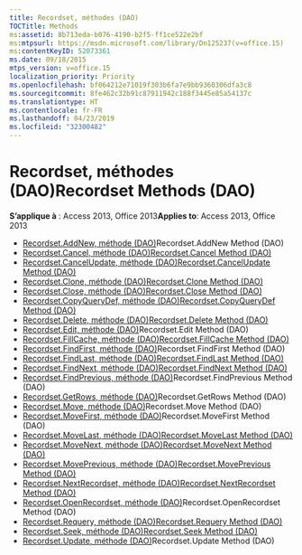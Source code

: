 ```yaml
---
title: Recordset, méthodes (DAO)
TOCTitle: Methods
ms:assetid: 8b713eda-b076-4190-b2f5-ff1ce522e2bf
ms:mtpsurl: https://msdn.microsoft.com/library/Dn125237(v=office.15)
ms:contentKeyID: 52073361
ms.date: 09/18/2015
mtps_version: v=office.15
localization_priority: Priority
ms.openlocfilehash: bf064212e71019f303b6fa7e9bb9360306dfa3c8
ms.sourcegitcommit: 8fe462c32b91c87911942c188f3445e85a54137c
ms.translationtype: HT
ms.contentlocale: fr-FR
ms.lasthandoff: 04/23/2019
ms.locfileid: "32300482"
---
```

# <a name="recordset-methods-dao"></a><span data-ttu-id="9a324-102">Recordset, méthodes (DAO)</span><span class="sxs-lookup"><span data-stu-id="9a324-102">Recordset Methods (DAO)</span></span>

<span data-ttu-id="9a324-103">**S’applique à** : Access 2013, Office 2013</span><span class="sxs-lookup"><span data-stu-id="9a324-103">**Applies to**: Access 2013, Office 2013</span></span>

- <span data-ttu-id="9a324-104">[Recordset.AddNew, méthode (DAO)](recordset-addnew-method-dao.md)</span><span class="sxs-lookup"><span data-stu-id="9a324-104">[](recordset-addnew-method-dao.md)Recordset.AddNew Method (DAO)</span></span>
- [<span data-ttu-id="9a324-105">Recordset.Cancel, méthode (DAO)</span><span class="sxs-lookup"><span data-stu-id="9a324-105">Recordset.Cancel Method (DAO)</span></span>](recordset-cancel-method-dao.md)
- [<span data-ttu-id="9a324-106">Recordset.CancelUpdate, méthode (DAO)</span><span class="sxs-lookup"><span data-stu-id="9a324-106">Recordset.CancelUpdate Method (DAO)</span></span>](recordset-cancelupdate-method-dao.md)
- [<span data-ttu-id="9a324-107">Recordset.Clone, méthode (DAO)</span><span class="sxs-lookup"><span data-stu-id="9a324-107">Recordset.Clone Method (DAO)</span></span>](recordset-clone-method-dao.md)
- [<span data-ttu-id="9a324-108">Recordset.Close, méthode (DAO)</span><span class="sxs-lookup"><span data-stu-id="9a324-108">Recordset.Close Method (DAO)</span></span>](recordset-close-method-dao.md)
- [<span data-ttu-id="9a324-109">Recordset.CopyQueryDef, méthode (DAO)</span><span class="sxs-lookup"><span data-stu-id="9a324-109">Recordset.CopyQueryDef Method (DAO)</span></span>](recordset-copyquerydef-method-dao.md)
- [<span data-ttu-id="9a324-110">Recordset.Delete, méthode (DAO)</span><span class="sxs-lookup"><span data-stu-id="9a324-110">Recordset.Delete Method (DAO)</span></span>](recordset-delete-method-dao.md)
- <span data-ttu-id="9a324-111">[Recordset.Edit, méthode (DAO)](recordset-edit-method-dao.md)</span><span class="sxs-lookup"><span data-stu-id="9a324-111">[](recordset-edit-method-dao.md)Recordset.Edit Method (DAO)</span></span>
- [<span data-ttu-id="9a324-112">Recordset.FillCache, méthode (DAO)</span><span class="sxs-lookup"><span data-stu-id="9a324-112">Recordset.FillCache Method (DAO)</span></span>](recordset-fillcache-method-dao.md)
- <span data-ttu-id="9a324-113">[Recordset.FindFirst, méthode (DAO)](recordset-findfirst-method-dao.md)</span><span class="sxs-lookup"><span data-stu-id="9a324-113">[](recordset-findfirst-method-dao.md)Recordset.FindFirst Method (DAO)</span></span>
- [<span data-ttu-id="9a324-114">Recordset.FindLast, méthode (DAO)</span><span class="sxs-lookup"><span data-stu-id="9a324-114">Recordset.FindLast Method (DAO)</span></span>](recordset-findlast-method-dao.md)
- [<span data-ttu-id="9a324-115">Recordset.FindNext, méthode (DAO)</span><span class="sxs-lookup"><span data-stu-id="9a324-115">Recordset.FindNext Method (DAO)</span></span>](recordset-findnext-method-dao.md)
- <span data-ttu-id="9a324-116">[Recordset.FindPrevious, méthode (DAO)](recordset-findprevious-method-dao.md)</span><span class="sxs-lookup"><span data-stu-id="9a324-116">[](recordset-findprevious-method-dao.md)Recordset.FindPrevious Method (DAO)</span></span>
- <span data-ttu-id="9a324-117">[Recordset.GetRows, méthode (DAO)](recordset-getrows-method-dao.md)</span><span class="sxs-lookup"><span data-stu-id="9a324-117">[](recordset-getrows-method-dao.md)Recordset.GetRows Method (DAO)</span></span>
- <span data-ttu-id="9a324-118">[Recordset.Move, méthode (DAO)](recordset-move-method-dao.md)</span><span class="sxs-lookup"><span data-stu-id="9a324-118">[](recordset-move-method-dao.md)Recordset.Move Method (DAO)</span></span>
- <span data-ttu-id="9a324-119">[Recordset.MoveFirst, méthode (DAO)](recordset-movefirst-method-dao.md)</span><span class="sxs-lookup"><span data-stu-id="9a324-119">[](recordset-movefirst-method-dao.md)Recordset.MoveFirst Method (DAO)</span></span>
- [<span data-ttu-id="9a324-120">Recordset.MoveLast, méthode (DAO)</span><span class="sxs-lookup"><span data-stu-id="9a324-120">Recordset.MoveLast Method (DAO)</span></span>](recordset-movelast-method-dao.md)
- [<span data-ttu-id="9a324-121">Recordset.MoveNext, méthode (DAO)</span><span class="sxs-lookup"><span data-stu-id="9a324-121">Recordset.MoveNext Method (DAO)</span></span>](recordset-movenext-method-dao.md)
- [<span data-ttu-id="9a324-122">Recordset.MovePrevious, méthode (DAO)</span><span class="sxs-lookup"><span data-stu-id="9a324-122">Recordset.MovePrevious Method (DAO)</span></span>](recordset-moveprevious-method-dao.md)
- [<span data-ttu-id="9a324-123">Recordset.NextRecordset, méthode (DAO)</span><span class="sxs-lookup"><span data-stu-id="9a324-123">Recordset.NextRecordset Method (DAO)</span></span>](recordset-nextrecordset-method-dao.md)
- <span data-ttu-id="9a324-124">[Recordset.OpenRecordset, méthode (DAO)](recordset-openrecordset-method-dao.md)</span><span class="sxs-lookup"><span data-stu-id="9a324-124">[](recordset-openrecordset-method-dao.md)Recordset.OpenRecordset Method (DAO)</span></span>
- [<span data-ttu-id="9a324-125">Recordset.Requery, méthode (DAO)</span><span class="sxs-lookup"><span data-stu-id="9a324-125">Recordset.Requery Method (DAO)</span></span>](recordset-requery-method-dao.md)
- [<span data-ttu-id="9a324-126">Recordset.Seek, méthode (DAO)</span><span class="sxs-lookup"><span data-stu-id="9a324-126">Recordset.Seek Method (DAO)</span></span>](recordset-seek-method-dao.md)
- <span data-ttu-id="9a324-127">[Recordset.Update, méthode (DAO)](recordset-update-method-dao.md)</span><span class="sxs-lookup"><span data-stu-id="9a324-127">[](recordset-update-method-dao.md)Recordset.Update Method (DAO)</span></span>


